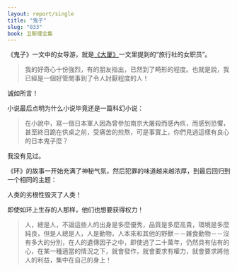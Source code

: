 ```yaml
---
layout: report/single
title: "鬼子"
slug: "033"
book: 卫斯理全集
---
```

《鬼子》一文中的女导游，就是[《大厦》]({{site.url}}/wesley/028.html)一文里提到的“旅行社的女职员”。

>我的好奇心十份強烈，有的朋友指出，已然到了畸形的程度。也就是說，我已經是一個好管閒事到了令人討厭程度的人！

诚如所言！

小说最后点明为什么小说毕竟还是一篇科幻小说：

>在小說中，寫一個日本軍人因為曾參加南京大屠殺而感內疚，而感到恐懼，甚至終日跪在供桌之前，受痛苦的煎熬，可是事實上，你們見過這樣有良心的日本鬼子麼？

我没有见过。

《环》的故事一开始充满了神秘气氛，然后犯罪的味道越来越浓厚，到最后回归到一个相同的主题：

人类的劣根性毁灭了人类！

即使如环上生存的人那样，他们也想要获得权力！

>人，總是人，不論這些人的出身是多麼優秀，品質是多麼高貴，環境是多麼純良，但是人總是人，人是動物，人本來和其他的野獸－－雜食動物－－沒有多大的分別，在人的遺傳因子之中，即使過了二十萬年，仍然具有佔有的心，在某一種適當的情況之下，就會發作，就會要求有權力，就會要求將他人的利益，集中在自己的身上！
